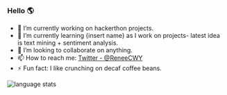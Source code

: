 ### Hello 🌎

- 🔭 I’m currently working on hackerthon projects.
- 🌱 I’m currently learning {insert name} as I work on projects- latest idea is text mining + sentiment analysis.
- 👯 I’m looking to collaborate on anything.
- 📫 How to reach me: [Twitter - @ReneeCWY](https://twitter.com/ReneeCWY)
- ⚡ Fun fact: I like crunching on decaf coffee beans.

![language stats](https://github-readme-stats.vercel.app/api/top-langs/?username=CWYRenee&layout=compact&theme=algolia)
